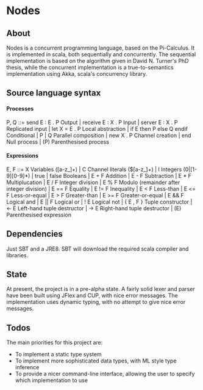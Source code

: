 # Nodes

## About
Nodes is a concurrent programming language, based on the Pi-Calculus. It is
implemented in scala, both sequentially and concurrently. The sequential
implementation is based on the algorithm given in David N. Turner's PhD thesis,
while the concurrent implementation is a true-to-semantics implementation using 
Akka, scala's concurrency library. 

## Source language syntax
#### Processes
P, Q ::= send E : E . P             Output
    | receive E : X . P             Input
    | server E : X . P              Replicated input
    | let X = E . P                 Local abstraction
    | if E then P else Q endif      Conditional
    | P | Q                         Parallel composition
    | new X . P                     Channel creation
    | end                           Null process
    | (P)                           Parenthesised process
#### Expressions
E, F ::= X                          Variables ([a-z_]+)
    | C                             Channel literals ($[a-z_]+)
    | I                             Integers (0|[1-9][0-9]*)
    | true | false                  Booleans
    | E + F                         Addition
    | E - F                         Subtraction
    | E * F                         Multiplucation
    | E / F                         Integer division
    | E % F                         Modulo (remainder after integer division)
    | E == F                        Equality
    | E != F                        Inequality
    | E < F                         Less-than
    | E <= F                        Less-or-equal
    | E > F                         Greater-than
    | E >= F                        Greater-or-equal
    | E && F                        Logical and
    | E || F                        Logical or
    | ! E                           Logical not
    | { E , F }                     Tuple constructor
    | <- E                          Left-hand tuple destructor
    | -> E                          Right-hand tuple destructor
    | (E)                           Parenthesised expression

## Dependencies
Just SBT and a JRE8. SBT will download the required scala compiler and
libraries.

## State
At present, the project is in a pre-alpha state. A fairly solid lexer and parser
have been built using JFlex and CUP, with nice error messages.
The implementation uses dynamic typing, with no attempt to give nice error
messages.

## Todos
The main priorities for this project are:
- To implement a static type system
- To implement more sophisticated data types, with ML style type inference
- To provide a nicer command-line interface, allowing the user to specify
  which implementation to use
